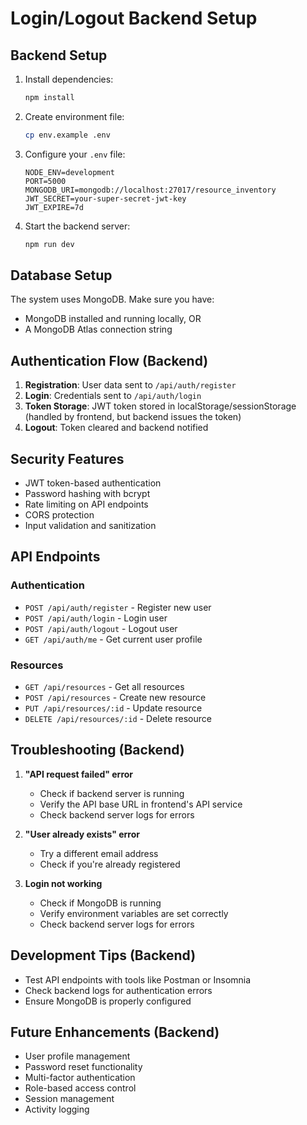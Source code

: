 # Login/Logout Backend Setup

## Backend Setup
1. Install dependencies:
   ```bash
   npm install
   ```

2. Create environment file:
   ```bash
   cp env.example .env
   ```

3. Configure your `.env` file:
   ```env
   NODE_ENV=development
   PORT=5000
   MONGODB_URI=mongodb://localhost:27017/resource_inventory
   JWT_SECRET=your-super-secret-jwt-key
   JWT_EXPIRE=7d
   ```

4. Start the backend server:
   ```bash
   npm run dev
   ```

## Database Setup
The system uses MongoDB. Make sure you have:
- MongoDB installed and running locally, OR
- A MongoDB Atlas connection string

## Authentication Flow (Backend)
1. **Registration**: User data sent to `/api/auth/register`
2. **Login**: Credentials sent to `/api/auth/login`
3. **Token Storage**: JWT token stored in localStorage/sessionStorage (handled by frontend, but backend issues the token)
4. **Logout**: Token cleared and backend notified

## Security Features
- JWT token-based authentication
- Password hashing with bcrypt
- Rate limiting on API endpoints
- CORS protection
- Input validation and sanitization

## API Endpoints

### Authentication
- `POST /api/auth/register` - Register new user
- `POST /api/auth/login` - Login user
- `POST /api/auth/logout` - Logout user
- `GET /api/auth/me` - Get current user profile

### Resources
- `GET /api/resources` - Get all resources
- `POST /api/resources` - Create new resource
- `PUT /api/resources/:id` - Update resource
- `DELETE /api/resources/:id` - Delete resource

## Troubleshooting (Backend)

1. **"API request failed" error**
   - Check if backend server is running
   - Verify the API base URL in frontend's API service
   - Check backend server logs for errors

2. **"User already exists" error**
   - Try a different email address
   - Check if you're already registered

3. **Login not working**
   - Check if MongoDB is running
   - Verify environment variables are set correctly
   - Check backend server logs for errors

## Development Tips (Backend)

- Test API endpoints with tools like Postman or Insomnia
- Check backend logs for authentication errors
- Ensure MongoDB is properly configured

## Future Enhancements (Backend)
- User profile management
- Password reset functionality
- Multi-factor authentication
- Role-based access control
- Session management
- Activity logging 